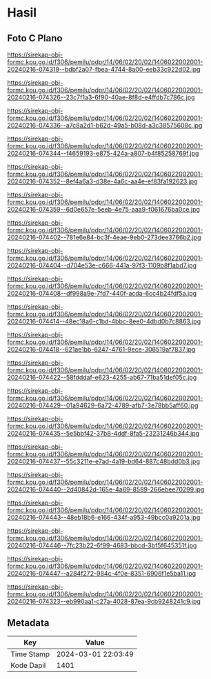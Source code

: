 # Hasil

## Foto C Plano

https://sirekap-obj-formc.kpu.go.id/f306/pemilu/pdpr/14/06/02/20/02/1406022002001-20240216-074319--bdbf2a07-fbea-4744-8a00-eeb33c922d02.jpg

https://sirekap-obj-formc.kpu.go.id/f306/pemilu/pdpr/14/06/02/20/02/1406022002001-20240216-074326--23c7f1a3-6f90-40ae-8f8d-e4ffdb7c786c.jpg

https://sirekap-obj-formc.kpu.go.id/f306/pemilu/pdpr/14/06/02/20/02/1406022002001-20240216-074336--a7c8a2d1-b62d-49a5-b08d-a3c38575608c.jpg

https://sirekap-obj-formc.kpu.go.id/f306/pemilu/pdpr/14/06/02/20/02/1406022002001-20240216-074344--f4659193-e875-424a-a807-b4f85258769f.jpg

https://sirekap-obj-formc.kpu.go.id/f306/pemilu/pdpr/14/06/02/20/02/1406022002001-20240216-074352--8ef4a6a3-d38e-4a6c-aa4e-ef83fa192623.jpg

https://sirekap-obj-formc.kpu.go.id/f306/pemilu/pdpr/14/06/02/20/02/1406022002001-20240216-074359--6d0e657e-5eeb-4e75-aaa9-f061676ba0ce.jpg

https://sirekap-obj-formc.kpu.go.id/f306/pemilu/pdpr/14/06/02/20/02/1406022002001-20240216-074402--781e6e84-bc3f-4eae-9eb0-273dee3766b2.jpg

https://sirekap-obj-formc.kpu.go.id/f306/pemilu/pdpr/14/06/02/20/02/1406022002001-20240216-074404--d704e53e-c666-441a-97f3-1109b8f1abd7.jpg

https://sirekap-obj-formc.kpu.go.id/f306/pemilu/pdpr/14/06/02/20/02/1406022002001-20240216-074408--df998a9e-7fd7-440f-acda-6cc4b24fdf5a.jpg

https://sirekap-obj-formc.kpu.go.id/f306/pemilu/pdpr/14/06/02/20/02/1406022002001-20240216-074414--48ec18a6-c1bd-4bbc-8ee0-4dbd0b7c8863.jpg

https://sirekap-obj-formc.kpu.go.id/f306/pemilu/pdpr/14/06/02/20/02/1406022002001-20240216-074418--621ae1bb-6247-4761-9ece-306519af7837.jpg

https://sirekap-obj-formc.kpu.go.id/f306/pemilu/pdpr/14/06/02/20/02/1406022002001-20240216-074422--58fdddaf-e623-4255-ab67-71ba51def05c.jpg

https://sirekap-obj-formc.kpu.go.id/f306/pemilu/pdpr/14/06/02/20/02/1406022002001-20240216-074429--01a94629-6a72-4789-afb7-3e78bb5aff60.jpg

https://sirekap-obj-formc.kpu.go.id/f306/pemilu/pdpr/14/06/02/20/02/1406022002001-20240216-074435--5e5bbf42-37b8-4ddf-8fa5-23231246b344.jpg

https://sirekap-obj-formc.kpu.go.id/f306/pemilu/pdpr/14/06/02/20/02/1406022002001-20240216-074437--55c3211e-e7ad-4a19-bd64-887c48bdd0b3.jpg

https://sirekap-obj-formc.kpu.go.id/f306/pemilu/pdpr/14/06/02/20/02/1406022002001-20240216-074440--2d40842d-165e-4a69-8589-266ebee70299.jpg

https://sirekap-obj-formc.kpu.go.id/f306/pemilu/pdpr/14/06/02/20/02/1406022002001-20240216-074443--48eb18b6-e166-434f-a953-49bcc0a9201a.jpg

https://sirekap-obj-formc.kpu.go.id/f306/pemilu/pdpr/14/06/02/20/02/1406022002001-20240216-074446--7fc23b22-6f99-4683-bbcd-3bf5f645351f.jpg

https://sirekap-obj-formc.kpu.go.id/f306/pemilu/pdpr/14/06/02/20/02/1406022002001-20240216-074447--a284f272-984c-4f0e-8351-6906f1e5ba11.jpg

https://sirekap-obj-formc.kpu.go.id/f306/pemilu/pdpr/14/06/02/20/02/1406022002001-20240216-074323--eb990aa1-c27a-4028-87ea-9cb9248241c9.jpg


## Metadata

| Key        | Value               |
| ---------- | ------------------- |
| Time Stamp | 2024-03-01 22:03:49 |
| Kode Dapil | 1401                |



